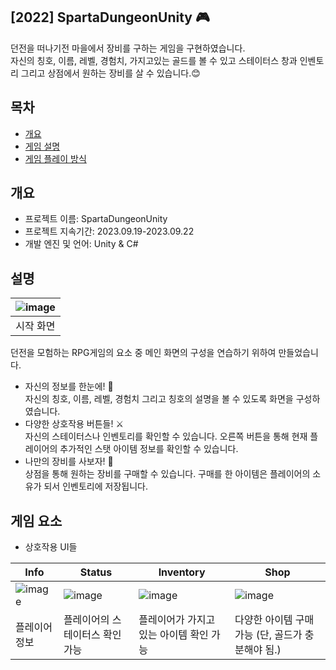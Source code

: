 <h2>[2022] SpartaDungeonUnity 🎮</h2>
던전을 떠나기전 마을에서 장비를 구하는 게임을 구현하였습니다.<br> 자신의 칭호, 이름, 레벨, 경험치, 가지고있는 골드를 볼 수 있고 스테이터스 창과 인벤토리 그리고 상점에서 원하는 장비를 살 수 있습니다.😊
</div>

## 목차
  - [개요](#개요) 
  - [게임 설명](#게임-설명)
  - [게임 플레이 방식](#게임-플레이-방식)

## 개요
- 프로젝트 이름: SpartaDungeonUnity
- 프로젝트 지속기간: 2023.09.19-2023.09.22
- 개발 엔진 및 언어: Unity & C#

## 설명
|![image](https://github.com/kjg5370/SpartaDungeonUnity/assets/105926662/cd9d5fd4-e17d-46dc-8848-a26bcaac2ffe)
|:---:|
|시작 화면|

던전을 모험하는 RPG게임의 요소 중 메인 화면의 구성을 연습하기 위하여 만들었습니다.<br>
- 자신의 정보를 한눈에! 🦉<br>
자신의 칭호, 이름, 레벨, 경험치 그리고 칭호의 설명을 볼 수 있도록 화면을 구성하였습니다.
- 다양한 상호작용 버튼들! ⚔️<br>
자신의 스테이터스나 인벤토리를 확인할 수 있습니다. 오른쪽 버튼을 통해 현재 플레이어의 추가적인 스탯 아이템 정보를 확인할 수 있습니다.
- 나만의 장비를 사보자! 💎<br>
상점을 통해 원하는 장비를 구매할 수 있습니다. 구매를 한 아이템은 플레이어의 소유가 되서 인벤토리에 저장됩니다.

## 게임 요소
- 상호작용 UI들

|Info|Status|Inventory|Shop|
|---|---|---|---|
|![image](https://github.com/kjg5370/SpartaDungeonUnity/assets/105926662/34ad4e04-e394-43a6-8d66-d5046696ab72)|![image](https://github.com/kjg5370/SpartaDungeonUnity/assets/105926662/e5ea3d31-03a5-47fa-b723-aecea63e0511)|![image](https://github.com/kjg5370/SpartaDungeonUnity/assets/105926662/eb85ba7f-1412-4fee-bd45-afc1e539aacb)|![image](https://github.com/kjg5370/SpartaDungeonUnity/assets/105926662/05cd3417-87ff-424d-9af5-19919bf0da4f)|
|플레이어 정보|플레이어의 스테이터스 확인 가능|플레이어가 가지고 있는 아이템 확인 가능|다양한 아이템 구매 가능 (단, 골드가 충분해야 됨.)
